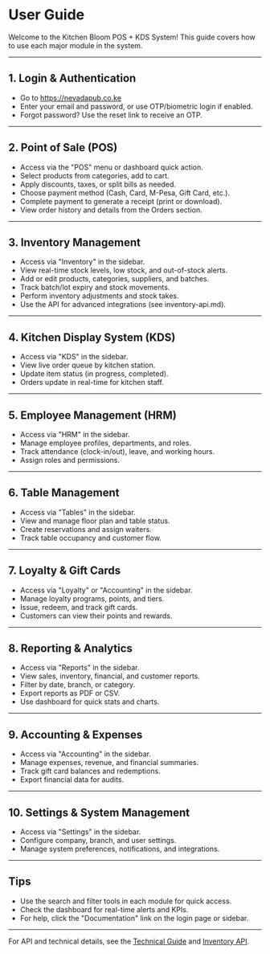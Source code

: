 # User Guide

Welcome to the Kitchen Bloom POS + KDS System! This guide covers how to use each major module in the system.

---

## 1. Login & Authentication
- Go to https://nevadapub.co.ke
- Enter your email and password, or use OTP/biometric login if enabled.
- Forgot password? Use the reset link to receive an OTP.

---

## 2. Point of Sale (POS)
- Access via the "POS" menu or dashboard quick action.
- Select products from categories, add to cart.
- Apply discounts, taxes, or split bills as needed.
- Choose payment method (Cash, Card, M-Pesa, Gift Card, etc.).
- Complete payment to generate a receipt (print or download).
- View order history and details from the Orders section.

---

## 3. Inventory Management
- Access via "Inventory" in the sidebar.
- View real-time stock levels, low stock, and out-of-stock alerts.
- Add or edit products, categories, suppliers, and batches.
- Track batch/lot expiry and stock movements.
- Perform inventory adjustments and stock takes.
- Use the API for advanced integrations (see inventory-api.md).

---

## 4. Kitchen Display System (KDS)
- Access via "KDS" in the sidebar.
- View live order queue by kitchen station.
- Update item status (in progress, completed).
- Orders update in real-time for kitchen staff.

---

## 5. Employee Management (HRM)
- Access via "HRM" in the sidebar.
- Manage employee profiles, departments, and roles.
- Track attendance (clock-in/out), leave, and working hours.
- Assign roles and permissions.

---

## 6. Table Management
- Access via "Tables" in the sidebar.
- View and manage floor plan and table status.
- Create reservations and assign waiters.
- Track table occupancy and customer flow.

---

## 7. Loyalty & Gift Cards
- Access via "Loyalty" or "Accounting" in the sidebar.
- Manage loyalty programs, points, and tiers.
- Issue, redeem, and track gift cards.
- Customers can view their points and rewards.

---

## 8. Reporting & Analytics
- Access via "Reports" in the sidebar.
- View sales, inventory, financial, and customer reports.
- Filter by date, branch, or category.
- Export reports as PDF or CSV.
- Use dashboard for quick stats and charts.

---

## 9. Accounting & Expenses
- Access via "Accounting" in the sidebar.
- Manage expenses, revenue, and financial summaries.
- Track gift card balances and redemptions.
- Export financial data for audits.

---

## 10. Settings & System Management
- Access via "Settings" in the sidebar.
- Configure company, branch, and user settings.
- Manage system preferences, notifications, and integrations.

---

## Tips
- Use the search and filter tools in each module for quick access.
- Check the dashboard for real-time alerts and KPIs.
- For help, click the "Documentation" link on the login page or sidebar.

---

For API and technical details, see the [Technical Guide](TECHNICAL.md) and [Inventory API](inventory-api.md). 
